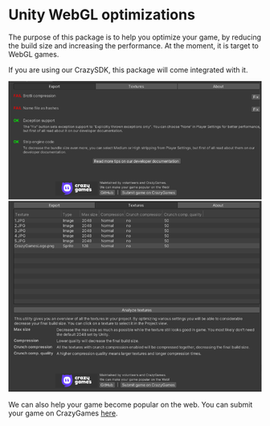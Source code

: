 # Unity WebGL optimizations

The purpose of this package is to help you optimize your game, by reducing the build size and increasing the performance. At the moment, it is target to WebGL games.

If you are using our CrazySDK, this package will come integrated with it.

![Export optimizations](Docs/export.png?raw=true "Export optimizations")
![Texture optimizations](Docs/textures.png?raw=true "Texture optimizations")

We can also help your game become popular on the web. You can submit your game on CrazyGames [here](https://developer.crazygames.com/).
